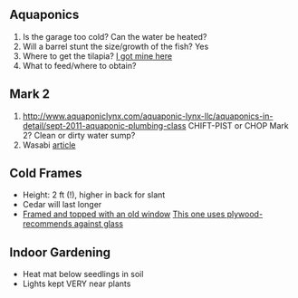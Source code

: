 ## Aquaponics ##

  1. Is the garage too cold? Can the water be heated?
  1. Will a barrel stunt the size/growth of the fish? Yes
  1. Where to get the tilapia? [I got mine here](http://rdaquafarms.com/index.html)
  1. What to feed/where to obtain?

## Mark 2 ##

  1. http://www.aquaponiclynx.com/aquaponic-lynx-llc/aquaponics-in-detail/sept-2011-aquaponic-plumbing-class CHIFT-PIST or CHOP Mark 2? Clean or dirty water sump?
  1. Wasabi [article](http://ncalternativecropsandorganics.blogspot.com/2010/03/can-i-grow-wasabi-in-western-north.html)

## Cold Frames ##

  * Height: 2 ft (!), higher in back for slant
  * Cedar will last longer
  * [Framed and topped with an old window](http://www.ehow.com/how_4560070_build-cold-frame-used-windows.html) [This one uses plywood- recommends against glass](http://vegetablegardendjp.blogspot.com/2009/04/cold-frame-plans-part-2.html)

## Indoor Gardening ##

  * Heat mat below seedlings in soil
  * Lights kept VERY near plants